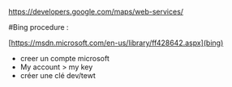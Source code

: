 https://developers.google.com/maps/web-services/


#Bing
procedure :

[https://msdn.microsoft.com/en-us/library/ff428642.aspx](bing)


- creer un compte microsoft
- My account > my key
- créer une clé dev/tewt